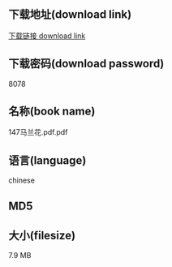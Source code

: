 ## 下载地址(download link)
[下载链接 download link](https://tutu365.netlify.app/?s=147%E9%A9%AC%E5%85%B0%E8%8A%B1.pdf)

## 下载密码(download password)
8078

## 名称(book name)
147马兰花.pdf.pdf

## 语言(language)
chinese

## MD5


## 大小(filesize)
7.9 MB
